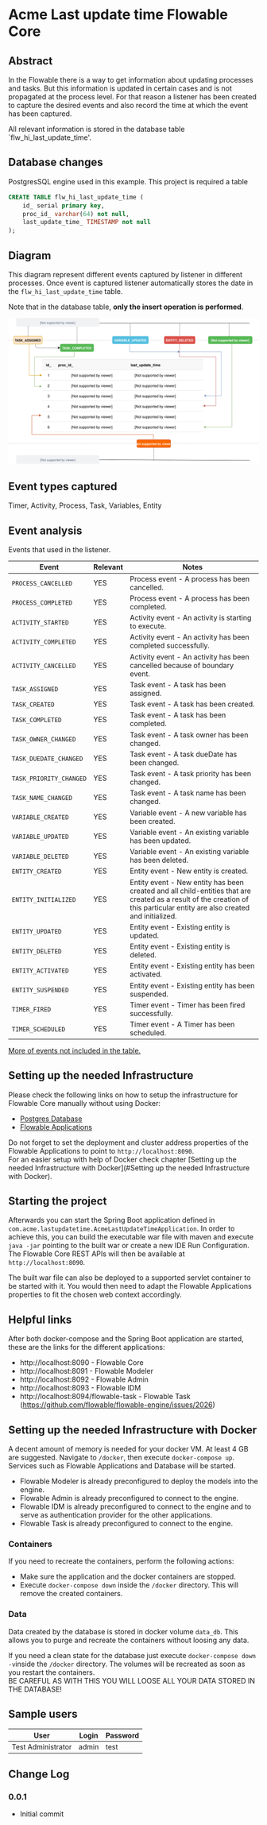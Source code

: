 # Acme Last update time Flowable Core
## Abstract
In the Flowable there is a way to get information about updating processes and tasks. But this information is updated in certain cases and is not propagated at the process level. For that reason a listener has been created to capture the desired events and also record the time at which the event has been captured. 

All relevant information is stored in the database table `flw_hi_last_update_time'.

## Database changes
PostgresSQL engine used in this example.
This project is required a table

```sql
CREATE TABLE flw_hi_last_update_time (
    id_ serial primary key,
    proc_id_ varchar(64) not null,
    last_update_time_ TIMESTAMP not null
);
```

## Diagram
This diagram represent different events captured by listener in different processes. Once event is captured listener automatically stores the date in the `flw_hi_last_update_time` table.

Note that in the database table, **only the insert operation is performed**.

![Diagram](/acme-lastupdatetime-app/src/main/resources/diagram/diagram.svg)

## Event types captured
Timer, Activity, Process, Task, Variables, Entity

## Event analysis
Events that used in the listener.

| Event | Relevant | Notes |
|---|---|---|
| `PROCESS_CANCELLED` | YES | Process event - A process has been cancelled. |
| `PROCESS_COMPLETED` | YES | Process event - A process has been completed. |
| `ACTIVITY_STARTED` | YES | Activity event - An activity is starting to execute. |
| `ACTIVITY_COMPLETED` | YES | Activity event - An activity has been completed successfully. |
| `ACTIVITY_CANCELLED` | YES | Activity event - An activity has been cancelled because of boundary event. |
| `TASK_ASSIGNED` | YES | Task event - A task has been assigned. |
| `TASK_CREATED` | YES | Task event - A task has been created. | 
| `TASK_COMPLETED` | YES | Task event - A task has been completed. |
| `TASK_OWNER_CHANGED` | YES | Task event - A task owner has been changed. |
| `TASK_DUEDATE_CHANGED` | YES | Task event - A task dueDate has been changed. |
| `TASK_PRIORITY_CHANGED` | YES | Task event - A task priority has been changed. |
| `TASK_NAME_CHANGED` | YES | Task event - A task name has been changed. |
| `VARIABLE_CREATED` | YES | Variable event - A new variable has been created. |
| `VARIABLE_UPDATED` | YES | Variable event - An existing variable has been updated. |
| `VARIABLE_DELETED` | YES | Variable event - An existing variable has been deleted. |
| `ENTITY_CREATED` | YES | Entity event - New entity is created. |
| `ENTITY_INITIALIZED` | YES | Entity event - New entity has been created and all child-entities that are created as a result of the creation of this particular entity are also created and initialized. |
| `ENTITY_UPDATED` | YES | Entity event - Existing entity is updated. |
| `ENTITY_DELETED` | YES | Entity event - Existing entity is deleted. |
| `ENTITY_ACTIVATED` | YES | Entity event - Existing entity has been activated. |
| `ENTITY_SUSPENDED` | YES | Entity event - Existing entity has been suspended. |
| `TIMER_FIRED` | YES | Timer event - Timer has been fired successfully. |
| `TIMER_SCHEDULED` | YES | Timer event - A Timer has been scheduled. |

[More of events not included in the table.](https://flowable.com/open-source/docs/bpmn/ch03-Configuration/#supported-event-types)

## Setting up the needed Infrastructure
Please check the following links on how to setup the infrastructure for Flowable Core manually without
using Docker:

- [Postgres Database](https://flowable.com/open-source/docs/bpmn/ch03-Configuration/#database-configuration)
- [Flowable Applications](https://flowable.com/open-source/docs/bpmn/ch14-Applications/)

Do not forget to set the deployment and cluster address properties of the Flowable Applications to point to
`http://localhost:8090`.  
For an easier setup with help of Docker check chapter [Setting up the needed Infrastructure with Docker](#Setting up the needed Infrastructure with Docker).

## Starting the project
Afterwards you can start the Spring Boot application defined in `com.acme.lastupdatetime.AcmeLastUpdateTimeApplication`. In order to achieve this,
you can build the executable war file with maven and execute `java -jar` pointing to the built war or create a new IDE Run Configuration. 
The Flowable Core REST APIs will then be available at `http://localhost:8090`.

The built war file can also be deployed to a supported servlet container to be started with it.
You would then need to adapt the Flowable Applications properties to fit the chosen web context accordingly.

## Helpful links
After both docker-compose and the Spring Boot application are started, these are the links for the different applications:

- http://localhost:8090 - Flowable Core
- http://localhost:8091 - Flowable Modeler
- http://localhost:8092 - Flowable Admin
- http://localhost:8093 - Flowable IDM
- http://localhost:8094/flowable-task - Flowable Task (https://github.com/flowable/flowable-engine/issues/2026)

## Setting up the needed Infrastructure with Docker
A decent amount of memory is needed for your docker VM. At least 4 GB are suggested.
Navigate to `/docker`, then execute `docker-compose up`. Services such as Flowable Applications and Database will be started.

- Flowable Modeler is already preconfigured to deploy the models into the engine.
- Flowable Admin is already preconfigured to connect to the engine.
- Flowable IDM is already preconfigured to connect to the engine and to serve as authentication provider for the other applications.
- Flowable Task is already preconfigured to connect to the engine.

### Containers
If you need to recreate the containers, perform the following actions:
- Make sure the application and the docker containers are stopped.
- Execute `docker-compose down` inside the `/docker` directory. This will remove the created containers.

### Data
Data created by the database is stored in docker volume `data_db`.
This allows you to purge and recreate the containers without loosing any data.

If you need a clean state for the database just execute `docker-compose down -v`inside the `/docker` directory.
The volumes will be recreated as soon as you restart the containers.  
BE CAREFUL AS WITH THIS YOU WILL LOOSE ALL YOUR DATA STORED IN THE DATABASE!

## Sample users
| User | Login | Password |
| -------------| ------------- | ------------- |
| Test Administrator | admin | test |

## Change Log

### 0.0.1
- Initial commit
